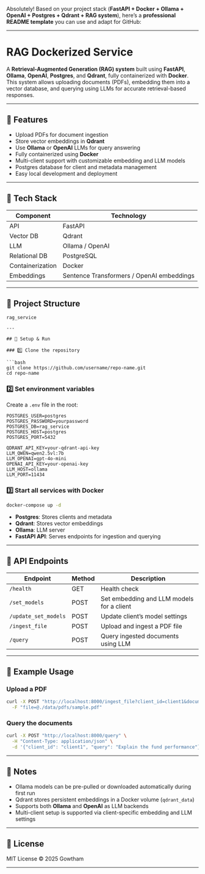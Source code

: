 Absolutely! Based on your project stack (**FastAPI + Docker + Ollama + OpenAI + Postgres + Qdrant + RAG system**), here’s a **professional README template** you can use and adapt for GitHub:

---

# RAG Dockerized Service

A **Retrieval-Augmented Generation (RAG) system** built using **FastAPI**, **Ollama**, **OpenAI**, **Postgres**, and **Qdrant**, fully containerized with **Docker**. This system allows uploading documents (PDFs), embedding them into a vector database, and querying using LLMs for accurate retrieval-based responses.

---

## 🔹 Features

* Upload PDFs for document ingestion
* Store vector embeddings in **Qdrant**
* Use **Ollama** or **OpenAI** LLMs for query answering
* Fully containerized using **Docker**
* Multi-client support with customizable embedding and LLM models
* Postgres database for client and metadata management
* Easy local development and deployment

---

## 🔹 Tech Stack

| Component        | Technology                                |
| ---------------- | ----------------------------------------- |
| API              | FastAPI                                   |
| Vector DB        | Qdrant                                    |
| LLM              | Ollama / OpenAI                           |
| Relational DB    | PostgreSQL                                |
| Containerization | Docker                                    |
| Embeddings       | Sentence Transformers / OpenAI embeddings |

---

## 🔹 Project Structure

```
rag_service

---

## 🔹 Setup & Run

### 1️⃣ Clone the repository

```bash
git clone https://github.com/username/repo-name.git
cd repo-name
```

### 2️⃣ Set environment variables

Create a `.env` file in the root:

```env
POSTGRES_USER=postgres
POSTGRES_PASSWORD=yourpassword
POSTGRES_DB=rag_service
POSTGRES_HOST=postgres
POSTGRES_PORT=5432

QDRANT_API_KEY=your-qdrant-api-key
LLM_QWEN=qwen2.5vl:7b
LLM_OPENAI=gpt-4o-mini
OPENAI_API_KEY=your-openai-key
LLM_HOST=ollama
LLM_PORT=11434
```

### 3️⃣ Start all services with Docker

```bash
docker-compose up -d
```

* **Postgres**: Stores clients and metadata
* **Qdrant**: Stores vector embeddings
* **Ollama**: LLM server
* **FastAPI API**: Serves endpoints for ingestion and querying

---

## 🔹 API Endpoints

| Endpoint             | Method | Description                               |
| -------------------- | ------ | ----------------------------------------- |
| `/health`            | GET    | Health check                              |
| `/set_models`        | POST   | Set embedding and LLM models for a client |
| `/update_set_models` | POST   | Update client’s model settings            |
| `/ingest_file`       | POST   | Upload and ingest a PDF file              |
| `/query`             | POST   | Query ingested documents using LLM        |

---

## 🔹 Example Usage

### Upload a PDF

```bash
curl -X POST "http://localhost:8000/ingest_file?client_id=client1&document_id=doc1" \
  -F "file=@./data/pdfs/sample.pdf"
```

### Query the documents

```bash
curl -X POST "http://localhost:8000/query" \
  -H "Content-Type: application/json" \
  -d '{"client_id": "client1", "query": "Explain the fund performance"}'
```

---

## 🔹 Notes

* Ollama models can be pre-pulled or downloaded automatically during first run
* Qdrant stores persistent embeddings in a Docker volume (`qdrant_data`)
* Supports both **Ollama** and **OpenAI** as LLM backends
* Multi-client setup is supported via client-specific embedding and LLM settings

---

## 🔹 License

MIT License © 2025 Gowtham

---


